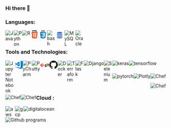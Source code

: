 ### Hi there 👋

<!--
**rkhatu97/rkhatu97** is a ✨ _special_ ✨ repository because its `README.md` (this file) appears on your GitHub profile.

Here are some ideas to get you started:

- 🔭 I’m currently working on ...
- 🌱 I’m currently learning ...
- 👯 I’m looking to collaborate on ...
- 🤔 I’m looking for help with ...
- 💬 Ask me about ...
- 📫 How to reach me: ...
- 😄 Pronouns: ...
- ⚡ Fun fact: ...
-->
### Languages:

<img align="left" alt="Java" width="26px" src="https://www.vectorlogo.zone/logos/java/java-vertical.svg" />
<img align="left" alt="Python" width="26px" src="https://user-images.githubusercontent.com/43825167/89091381-5347ba00-d377-11ea-907e-6146d04b5323.png" />
<img align="left" alt="R" width="26px" src="https://www.r-project.org/Rlogo.png" />
<img align="left" alt="HTML5" width="26px" src="https://raw.githubusercontent.com/github/explore/80688e429a7d4ef2fca1e82350fe8e3517d3494d/topics/html/html.png" />
<img align="left" alt="CSS3" width="26px" src="https://raw.githubusercontent.com/github/explore/80688e429a7d4ef2fca1e82350fe8e3517d3494d/topics/css/css.png" />
<img align="left" alt="bash" width="24px" src="https://user-images.githubusercontent.com/43825167/89130164-bd27a700-d4d0-11ea-8a6f-964c8f1f71d5.png" />
<img align="left" alt="SQL" width="30px" src="https://raw.githubusercontent.com/github/explore/80688e429a7d4ef2fca1e82350fe8e3517d3494d/topics/sql/sql.png" />
<img align="left" alt="MySQL" width="34px" src="https://user-images.githubusercontent.com/43825167/89093531-551a7900-d389-11ea-91b5-4ff49f8051dd.png" />
<img align="left" alt="Oracle" width="26px" src="https://user-images.githubusercontent.com/43825167/89093552-8b57f880-d389-11ea-9a70-5d9384ec5da2.png" />
<br />
<br />


### Tools and Technologies:
<img align="left" alt="Jupyter Notebook" width="28px" src="https://user-images.githubusercontent.com/43825167/89091464-fe587380-d377-11ea-9c3b-f4487dd34bdb.png" />
<img align="left" alt="Visual Studio Code" width="26px" src="https://raw.githubusercontent.com/github/explore/80688e429a7d4ef2fca1e82350fe8e3517d3494d/topics/visual-studio-code/visual-studio-code.png" />
<img align="left" alt="PyCharm" width="28px" src="https://user-images.githubusercontent.com/43825167/89129815-805ab080-d4ce-11ea-8a5e-a359a4c64195.png" />
<img align="left" alt="Putty" width="26px" src="https://user-images.githubusercontent.com/43825167/89130236-2c050000-d4d1-11ea-852e-d7609a9f681b.png" />
<img align="left" alt="Git" width="29px" src="https://raw.githubusercontent.com/github/explore/80688e429a7d4ef2fca1e82350fe8e3517d3494d/topics/git/git.png" />
<img align="left" alt="GitHub" width="26px" src="https://raw.githubusercontent.com/github/explore/78df643247d429f6cc873026c0622819ad797942/topics/github/github.png" />
<img align="left" alt="Docker" width="29px" src="https://user-images.githubusercontent.com/43825167/89092545-d0c3f800-d380-11ea-8b66-e806db30d83d.png" />
<img align="left" alt="Terraform" width="26px" src="https://user-images.githubusercontent.com/43825167/89093765-40d77b80-d38b-11ea-83b9-342ec21617da.png" />
<img align="left" alt="Flask" width="26px" src="https://user-images.githubusercontent.com/43825167/89093879-0f12e480-d38c-11ea-91f2-cb4b76268827.png" />
<img align="left" alt="Django" height="36px" src="https://www.vectorlogo.zone/logos/djangoproject/djangoproject-ar21.svg" />
<img align="left" alt="Selenium" width="26px" src="https://camo.githubusercontent.com/17ac5b754e8518fa28c3653ed98deeba4b0e41e9/68747470733a2f2f63646e2e7261776769742e636f6d2f636c61726976652f636c612d73656c656e69756d2d706c7567696e2f6d61737465722f7075626c69632f69636f6e2f73656c656e69756d2e7376673f73616e6974697a653d74727565" />
<img align="left" alt="keras" height="26px" src="https://github.com/valohai/ml-logos/blob/master/keras-text.svg" />
<img align="left" alt="tensorflow" height="40px" src="https://www.vectorlogo.zone/logos/tensorflow/tensorflow-ar21.svg" />
<img align="left" alt="pytorch" height="40px" src="https://www.vectorlogo.zone/logos/pytorch/pytorch-ar21.svg" />
<img align="left" alt="Plotly" height="36px" src="https://dash.plotly.com/assets/images/logo-plotly.png" />
<img align="left" alt="Chef" height="30px" src="https://seekvectorlogo.com/wp-content/uploads/2018/12/chef-software-vector-logo.png"/>
<img align="left" alt="Chef" height="36px" src="https://seekvectorlogo.com/wp-content/uploads/2017/12/vmware-vector-logo.png"/>
<img align="left" alt="Chef" height="36px" src="https://www.vectorlogo.zone/logos/jenkins/jenkins-official.svg"/>
<img align="left" alt="Chef" height="36px" src="https://d3b8hk1o42ev08.cloudfront.net/wp-content/uploads/2018/10/codepolitan_anaconda_700_350-image700x350-crop.png"/>
<br />
<br />
<br />

### Cloud :
<img align="left" alt="aws" width="30px" src="https://user-images.githubusercontent.com/43825167/89129745-c19e9080-d4cd-11ea-8ced-53520586e6fb.png" />
<img align="left" alt="gcp" width="26px" src="https://user-images.githubusercontent.com/43825167/89129758-e09d2280-d4cd-11ea-981f-7b1f4241ad06.png" />
<img align="left" alt="digitalocean" height="29px" src="https://upload.wikimedia.org/wikipedia/commons/thumb/f/ff/DigitalOcean_logo.svg/1024px-DigitalOcean_logo.svg.png" />
<br />
<br />
<img align="left" alt="Github programs" src="https://github-readme-stats.vercel.app/api/top-langs/?username=rkhatu97&layout=compact&count_private=true" />
